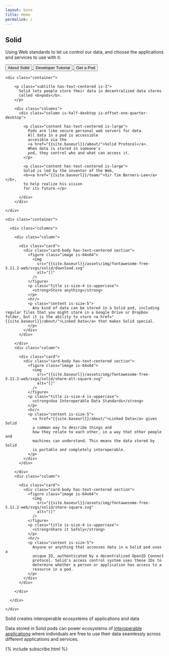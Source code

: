 ```yaml
---
layout: base
title: Home
permalink: /
---
```


<section id="home-hero" class="hero is-dark is-large">
  <div class="hero-body">
    <div class="container">
      <h1 class="title has-text-centered is-size-3 is-size-2-tablet is-size-1-desktop">
        Solid
      </h1>
      <p class="subtitle has-text-centered is-size-4 is-size-3-tablet is-size-2-desktop">
      Using Web standards to
      let us control our data, and choose the
      applications and services to use with it.
      </p>
      <div class="buttons is-centered">
        <a href="{{site.baseurl}}/about/">
          <button class="button is-primary">About Solid</button>
        </a>
        <a href="{{site.baseurl}}/developers/">
          <button class="button is-primary">Developer Tutorial</button>
        </a>
        <a href="{{site.baseurl}}/users/">
          <button class="button is-primary">Get a Pod</button>        
        </a>
      </div>
    </div>
  </div>
</section>

<div id="landing-content">

  <section id="overview" class="section">

    <div class="container">

        <p class="subtitle has-text-centered is-3">
          Solid lets people store their data in decentralized data stores 
          called <b>pods</b>.
        </p> 

        <div class="columns">
          <div class="column is-half-desktop is-offset-one-quarter-desktop">
          
            <p class="content has-text-centered is-large">
              Pods are like secure personal web servers for data.
              All data in a pod is accessible
              accesible via the 
              <a href="{{site.baseurl}}/about/">Solid Protocol</a>.
              When data is stored in someone's 
              pod, they control who and what can access it.
            </p>
            
            <p class="content has-text-centered is-large">
            Solid is led by the inventor of the Web, 
            <b><a href="{{site.baseurl}}/team/">Sir Tim Berners-Lee</a></b>, 
            to help realize his vision 
            for its future.</p>
            
          </div>
        </div>
        
    </div>
  </section>
  
  <section id="landing-cards">

    <div class="container">
    
      <div class="columns">
  
        <div class="column">

          <div class="card">
            <div class="card-body has-text-centered section">
              <figure class="image is-64x64">
                <img
                  src="{{site.baseurl}}/assets/img/fontawesome-free-5.11.2-web/svgs/solid/download.svg"
                  alt="[]"
                />
              </figure>
              <p class="title is-size-4 is-uppercase">
                <strong>Store anything</strong>
              </p>
              <hr/>
              <p class="content is-size-5">
                Any kind of data can be stored in a Solid pod, including regular files that you might store in a Google Drive or Dropbox folder, but it is the ability to store <a href="{{site.baseurl}}/about/">Linked Data</a> that makes Solid special.
              </p>
            </div>
          </div>
          
        </div>
        <div class="column">    
        
          <div class="card">
            <div class="card-body has-text-centered section">
              <figure class="image is-64x64">
                <img
                  src="{{site.baseurl}}/assets/img/fontawesome-free-5.11.2-web/svgs/solid/share-alt-square.svg"
                  alt="[]"
                />
              </figure>
              <p class="title is-size-4 is-uppercase">
                <strong>Use Interoperable Data Standards</strong>
              </p>
              <hr/>
              <p class="content is-size-5">
                <a href="{{site.baseurl}}/about/">Linked Data</a> gives Solid 
                a common way to describe things and 
                how they relate to each other, in a way that other people and 
                machines can understand. This means the data stored by Solid
                is portable and completely interoperable.
              </p>
            </div>
          </div>
        
        </div>
        <div class="column">    
        
          <div class="card">
            <div class="card-body has-text-centered section">
              <figure class="image is-64x64">
                <img
                  src="{{site.baseurl}}/assets/img/fontawesome-free-5.11.2-web/svgs/solid/share-square.svg"
                  alt="[]"
                />
              </figure>
              <p class="title is-size-4 is-uppercase">
                <strong>Share it Safely</strong>
              </p>
              <hr/>
              <p class="content is-size-5">
                Anyone or anything that accesses data in a Solid pod uses a 
                unique ID, authenticated by a decentralized OpenID Connect 
                protocol. Solid's access control system uses these IDs to 
                determine whether a person or application has access to a 
                resource in a pod.
              </p>
            </div>
          </div>
        
        </div>
      
      </div>
    
    </div>  
      
  </section>
  
  <section id="ecosystem" class="hero is-dark is-medium">
    <div class="hero-body">
      <div class="container has-text-centered">
        <p class="title is-3">Solid creates interoperable ecosystems of
        applications and data</p>
        <p class="subtitle is-4">
        Data stored in Solid pods can power ecosystems of
        <a class="has-text-primary" href="{{site.baseurl}}/about/#interoperable-applications">interoperable applications</a> where individuals are free to use their data 
        seamlessly across different applications and services.</p>
      </div>
    </div>
  </section>
  
  <div class="columns">
    <div class="column is-half-desktop is-offset-one-quarter-desktop">
      {% include subscribe.html %}
    </div>
  </div>

</div>
